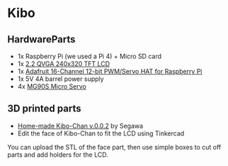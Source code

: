 # Kibo

## HardwareParts

- 1x Raspberry Pi (we used a Pi 4) + Micro SD card
- 1x [2.2 QVGA 240x320 TFT LCD](https://www.amazon.com/HiLetgo-ILI9225-176x220-Support-Arduino/dp/B00LSG5HI0)
- 1x [Adafruit 16-Channel 12-bit PWM/Servo HAT for Raspberry Pi](https://www.amazon.com/2327-Raspberry-Servo-Development-Board/dp/B00SI1SPHS/)
- 1x 5V 4A barrel power supply
- 4x [MG90S Micro Servo](https://www.amazon.com/Miuzei-Geared-Helicopter-Arduino-Project/dp/B0CP98TZJ2/ref=sr_1_1_sspa)

## 3D printed parts

- [Home-made Kibo-Chan v.0.0.2](https://cults3d.com/en/3d-model/gadget/handmade-kibo-chan-v0-0-2) by Segawa
- Edit the face of Kibo-Chan to fit the LCD using Tinkercad

You can upload the STL of the face part, then use simple boxes to cut off parts and add holders for the LCD.